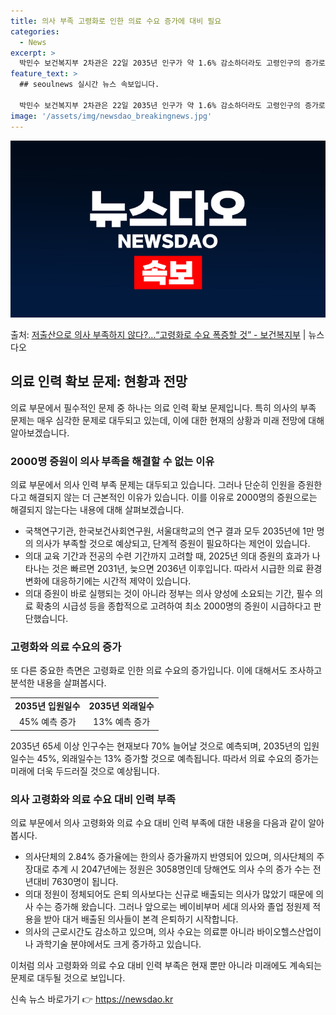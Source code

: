 ```yaml
---
title: 의사 부족 고령화로 인한 의료 수요 증가에 대비 필요
categories:
  - News
excerpt: >
  박민수 보건복지부 2차관은 22일 2035년 인구가 약 1.6% 감소하더라도 고령인구의 증가로 의료 수요가 …
feature_text: >
  ## seoulnews 실시간 뉴스 속보입니다.

  박민수 보건복지부 2차관은 22일 2035년 인구가 약 1.6% 감소하더라도 고령인구의 증가로 의료 수요가 …
image: '/assets/img/newsdao_breakingnews.jpg'
---
```


![뉴스다오 속보](/assets/img/newsdao_breakingnews.jpg)

<p>출처: <a href="https://newsdao.kr/3208" rel="dofollow">저출산으로 의사 부족하지 않다?…“고령화로 수요 폭증할 것” - 보건복지부</a> | 뉴스다오</p>

<h2 data-ke-size="size26">의료 인력 확보 문제: 현황과 전망</h2>
<p data-ke-size="size16">의료 부문에서 필수적인 문제 중 하나는 의료 인력 확보 문제입니다. 특히 의사의 부족 문제는 매우 심각한 문제로 대두되고 있는데, 이에 대한 현재의 상황과 미래 전망에 대해 알아보겠습니다.</p>

<h3 data-ke-size="size24">2000명 증원이 의사 부족을 해결할 수 없는 이유</h3>
<p data-ke-size="size16">의료 부문에서 의사 인력 부족 문제는 대두되고 있습니다. 그러나 단순히 인원을 증원한다고 해결되지 않는 더 근본적인 이유가 있습니다. 이를 이유로 2000명의 증원으로는 해결되지 않는다는 내용에 대해 살펴보겠습니다.</p>

<ul>
    <li>국책연구기관, 한국보건사회연구원, 서울대학교의 연구 결과 모두 2035년에 1만 명의 의사가 부족할 것으로 예상되고, 단계적 증원이 필요하다는 제언이 있습니다.</li>
    <li>의대 교육 기간과 전공의 수련 기간까지 고려할 때, 2025년 의대 증원의 효과가 나타나는 것은 빠르면 2031년, 늦으면 2036년 이후입니다. 따라서 시급한 의료 환경 변화에 대응하기에는 시간적 제약이 있습니다.</li>
    <li>의대 증원이 바로 실행되는 것이 아니라 정부는 의사 양성에 소요되는 기간, 필수 의료 확충의 시급성 등을 종합적으로 고려하여 최소 2000명의 증원이 시급하다고 판단했습니다.</li>
</ul>

<h3 data-ke-size="size24">고령화와 의료 수요의 증가</h3>
<p data-ke-size="size16">또 다른 중요한 측면은 고령화로 인한 의료 수요의 증가입니다. 이에 대해서도 조사하고 분석한 내용을 살펴봅시다.</p>

<table>
    <tr>
        <td style="text-align: center; height: 17px;"><b>2035년 입원일수</b></td>
        <td style="text-align: center; height: 17px;"><b>2035년 외래일수</b></td>
    </tr>
    <tr>
        <td style="text-align: center; height: 17px;">45% 예측 증가</td>
        <td style="text-align: center; height: 17px;">13% 예측 증가</td>
    </tr>
</table>
<p data-ke-size="size16">2035년 65세 이상 인구수는 현재보다 70% 늘어날 것으로 예측되며, 2035년의 입원일수는 45%, 외래일수는 13% 증가할 것으로 예측됩니다. 따라서 의료 수요의 증가는 미래에 더욱 두드러질 것으로 예상됩니다.</p>

<h3 data-ke-size="size24">의사 고령화와 의료 수요 대비 인력 부족</h3>
<p data-ke-size="size16">의료 부문에서 의사 고령화와 의료 수요 대비 인력 부족에 대한 내용을 다음과 같이 알아봅시다.</p>

<ul>
    <li>의사단체의 2.84% 증가율에는 한의사 증가율까지 반영되어 있으며, 의사단체의 주장대로 추계 시 2047년에는 정원은 3058명인데 당해연도 의사 수의 증가 수는 전년대비 7630명이 됩니다.</li>
    <li>의대 정원이 정체되어도 은퇴 의사보다는 신규로 배출되는 의사가 많았기 때문에 의사 수는 증가해 왔습니다. 그러나 앞으로는 베이비부머 세대 의사와 졸업 정원제 적용을 받아 대거 배출된 의사들이 본격 은퇴하기 시작합니다.</li>
    <li>의사의 근로시간도 감소하고 있으며, 의사 수요는 의료뿐 아니라 바이오헬스산업이나 과학기술 분야에서도 크게 증가하고 있습니다.</li>
</ul>
<p data-ke-size="size16">이처럼 의사 고령화와 의료 수요 대비 인력 부족은 현재 뿐만 아니라 미래에도 계속되는 문제로 대두될 것으로 보입니다.</p>
 

신속 뉴스 바로가기 👉 <a href="https://newsdao.kr" rel="dofollow">https://newsdao.kr</a>


